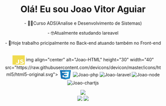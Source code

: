 
<div align="center">
 <h1>Olá! Eu sou Joao Vitor Aguiar</h1>    
  <p>- 👨‍🎓Curso ADS(Analise e Desenvolvimento de Sistemas)</p>
  <p>- 🤓Atualmente estudando lareavel</p>  
  <p>- 💼Hoje trabalho pricipalmente no Back-end atuando também no Front-end</p> 
</div>
<div align="center" style="display: inline_block"><br>
  <code><img align="center" alt="Joao-Js" height="30" width="40" src="https://raw.githubusercontent.com/devicons/devicon/master/icons/javascript/javascript-plain.svg"></code>
  img align="center" alt="Joao-HTML" height="30" width="40" src="https://raw.githubusercontent.com/devicons/devicon/master/icons/html5/html5-original.svg">
  <img align="center" alt="Joao-CSS" height="30" width="40" src="https://raw.githubusercontent.com/devicons/devicon/master/icons/css3/css3-original.svg">
  <img align="center" alt="Joao-php" height="30" width="40" src="https://cdn.jsdelivr.net/gh/devicons/devicon/icons/php/php-original.svg" />
  <img align="center" alt="Joao-laravel" height="30" width="40" src="https://laravel.com/img/logomark.min.svg" />
  <img align="center" alt="Joao-node" height="30" width="40" src="https://nodejs.org/static/images/logo.svg" />
  <img align="center" alt="Joao-chartjs" height="30" width="40"  src="https://www.chartjs.org/img/chartjs-logo.svg" />
</div>
  
</p>
<div align="center">
  <a href="https://github.com/joao-v170r">
  <img height="200em" src="https://github-readme-stats.vercel.app/api?username=joao-v170r&show_icons=true&theme=tokyonight&include_all_commits=true&count_private=true&title_color=9875ff&bg_color=30,250154,040775&text_color=ffffff&icon_color=ffffff&locale=pt-br&count_private=true"/>
  <!--<img height="180em" src="https://github-readme-stats.vercel.app/api/top-langs/?username=anuraghazra&hide=typerScript&layout=compact&langs_count=7&theme=tokyonight&title_color=9875ff&bg_color=30,250154,040775&text_color=ffffff&locale=pt-br"/>-->
</div>
<div align="center"> 
  <a href = "mailto:joaovitor@sempreceub.com"><img src="https://img.shields.io/badge/-Gmail-%23333?style=for-the-badge&logo=gmail&logoColor=white" target="_blank"></a>
  <a href="https://www.linkedin.com/in/joaovitoraguiarsilva" target="_blank"><img src="https://img.shields.io/badge/-LinkedIn-%230077B5?style=for-the-badge&logo=linkedin&logoColor=white" target="_blank"></a>  
</div>
